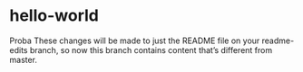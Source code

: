 # hello-world
Proba
These changes will be made to just the README file on your readme-edits branch, so now this branch contains content that’s different from master.
